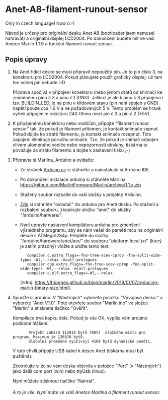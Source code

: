 # Anet-A8-filament-runout-sensor


Only in czech language! Now o:-) 

Návod je určený pro originální desku Anet A8 (bootloader jsem nemusel nahrávat) a originální displej LCD2004.
Po dokončení budete mít ve vaší Anetce Marlin 1.1.9 a funkční filament runout sensor.


## Popis úpravy


1. Na Anet řídící desce se musí připravit nepoužitý pin. Je to pin číslo 3, na konektoru pro LCD2004.
   Pokud plánujete použít grafický displej, už tam ten volnej pin nebude :-D
   
   Příprava spočívá v připojení konektoru (nebo jenom drátů od snímač) ke zmíněnému pinu č.3 a pinu č.1 (GND).
   Jelikož je ale k pinu č.3 připojena i tzv. BUILDIN_LED, je na pinu v klidovém stavu (pin není spojen s GND) napětí pouze cca 1.6 V a ne požadovaných 5 V.
   Tento problém se hravě vyřeší připojením rezistoru 240 Ohmu mezi pin č.3 a pin č.2 (+5V).
   
2. K připájenému konektoru nebo vodičům, připojte "filament runout sensor" tak, že pokud je filament přítomen, je kontakt snímače sepnut. Pokud dojde ke ztrátě filamentu, je kontakt snímače rozepnut.
   Toto zapojení eliminuje poruchu snímače. Tzn, že pokud je snímač odpojen vlivem ulomeného vodiče nebo nepozorností obsluhy, tiskárna to považuje za strátu filamentu a dojde k zastavení tisku ;-)
   
3. Připravte si Marlina, Arduino a ovldače:
   
   - Ze stránek [Arduino.cc](https://www.arduino.cc/en/Main/Software) si stáhněte a nainstalujte si Arduino IDE.
   
   - Po dokončení instalace arduina si stáhněte Marlina https://github.com/MarlinFirmware/Marlin/archive/1.1.x.zip.
   
   - Stažený soubor rozbalte do vaší složky s projekty Arduino.
   
   - [Zde](https://3dfactory.cz/wp-content/uploads/2018/05/anet-board-master.zip) si stáhněte "ovladač" do arduina pro Anetí desku.
     Po stažení a rozbalení souboru, zkopírujte složku "anet" do složky "/arduino/harware/".
     
   - Nyní upravte nastavení kompilátoru arduina pro zmenšení výsledného programu, aby se nám vešel do paměti mcu na originální desce s ATMega1284p. Přejděte do složky "/arduino/hardware/anet/avr/" do souboru "platform.local.txt" (který je zatím prázdný) vložte a uložte tento text:
   
            compiler.c.extra_flags=-fno-tree-scev-cprop -fno-split-wide-types -Wl,--relax -mcall-prologues
            compiler.cpp.extra_flags=-fno-tree-scev-cprop -fno-split-wide-types -Wl,--relax -mcall-prologues
            compiler.c.elf.extra_flags=-Wl,--relax
   
     (zdroj: https://thborges.github.io/blog/marlin/2019/01/07/reducing-marlin-binary-size.html).
     
 4. Spusťte si arduino. V "Nástrojích" vyberete položku "Vývojová deska:" a vyberete "Anet V1.0".
    Poté otevřete soubor "Marlin.ino" ve složce "Marlin" a stisknete tlačítko "Ověřit".
    
    Kompilace trvá kapku déle. Pokud je vše OK, vypíše vám arduino podobné hlášení:
    
               Projekt zabírá 112814 bytů (88%)  úložného místa pro program. Maximum je 126976 bytů.
               Globalní proměnné využívají 4169 bytů dynamické paměti.
               
    V tuto chvíli připojte USB kabel k desce Anet (tiskárna musí být puštěná).
    
    Zkotrolujte si že se vám deska objevila v položce "Port" (v "Nástrojích") jako další com port (win) nebo ttyUsb (linux).   
   
    Nyní můžete stisknout tlačítko "Nahrát".
    
    ###### A to je vše. Nyní máte ve vaší Anetce Marlina a filament runout sensor.
    
 
